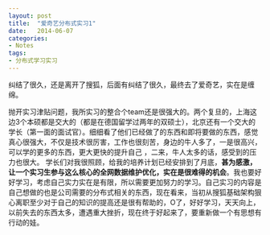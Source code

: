 ```yaml
---
layout: post
title:  "爱奇艺分布式实习1"
date:   2014-06-07
categories: 
- Notes 
tags:
- 分布式学习实习
---
```


纠结了很久，还是离开了搜狐，后面有纠结了很久，最终去了爱奇艺，实在是缠绵。

抛开实习津贴问题，我所实习的整合个team还是很强大的。两个复旦的，上海这边3个本硕都是交大的（都是在德国留学过两年的双硕士），北京还有一个交大的学长（第一面的面试官）。细细看了他们已经做了的东西和即将要做的东西，感觉真心很强大，不仅是技术很厉害，工作也很刻苦，身边的牛人多了，一是很高兴，可以学的更多的东西，更大更快的提升自己
，二来，牛人太多的话，感受到的压力也很大。
学长们对我很照顾，给我的培养计划已经安排到了月底，**甚为感激，让一个实习生参与这么核心的全网数据维护优化，实在是很难得的机会**。我也要好好学习，考虑自己实力实在是有限，所以需要更加努力的学习。自己实习的内容是自己想做的也是公司需要的分布式相关的东西，现在看来，当初从搜狐基础架构狠心离职至少对于自己的知识的提高还是很有帮助的，O了，好好学习，天天向上，以前失去的东西太多，遭遇重大挫折，现在终于好起来了，要重新做一个有思想有行动的娃。
